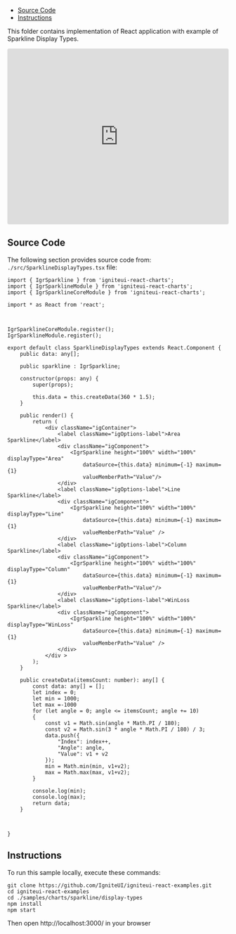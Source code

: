 <!-- NOTE: do not change this file because it will be auto re-generated from template file: -->
<!-- https://github.com/IgniteUI/igniteui-react-examples/tree/master/sample-template-files/ReadMe.md -->

<!-- ## Table of Contents -->
<!-- - [Sample Preview](#Sample-Preview) -->
- [Source Code](#Source-Code)
- [Instructions](#Instructions)

This folder contains implementation of React application with example of Sparkline Display Types.
<!-- in the Sparkline component -->
<!-- [Sparkline](https://infragistics.com/Reactsite/components/sparkline.html) -->

<html lang="en" xmlns="http://www.w3.org/1999/xhtml">
    <body>
        <!-- <a target="_blank" href="https://codesandbox.io/s/github/IgniteUI/igniteui-react-examples/tree/master/samples/charts/sparkline/display-types?fontsize=14&hidenavigation=1&theme=dark&view=preview&file=/src/SparklineDisplayTypes.tsx" rel="noopener noreferrer">
            <img height="40px" style="border-radius: 0.5rem" alt="Edit on CodeSandbox" src="https://static.infragistics.com/xplatform/images/sandbox/edit.png"/>
        </a> -->
        <!-- <a target="_blank"
href="https://codesandbox.io/s/github/IgniteUI/igniteui-react-examples/tree/master/samples/maps/geo-map/binding-csv-points?fontsize=14&hidenavigation=1&theme=dark&view=preview">
            <img alt="Edit Sample" src="https://codesandbox.io/static/img/play-codesandbox.svg"/>
        </a> -->
        <!-- <a target="_blank" style="margin-left: 0.5rem"
href="https://codesandbox.io/embed/github/IgniteUI/igniteui-react-examples/tree/master/samples/charts/sparkline/display-types?fontsize=14&hidenavigation=1&theme=dark&view=preview&file=/src/SparklineDisplayTypes.tsx">
            <img height="40px" style="border-radius: 5px" alt="View on CodeSandbox" src="https://static.infragistics.com/xplatform/images/sandbox/view.png"/>
        </a> -->
        <!-- <a target="_blank"
href="https://codesandbox.io/embed/github/IgniteUI/igniteui-react-examples/tree/master/samples/maps/geo-map/binding-csv-points?fontsize=14&hidenavigation=1&theme=dark&view=preview">
            <img alt="View on CodeSandbox" src="https://static.infragistics.com/xplatform/images/sandbox/view.png"/>
        </a>
https://codesandbox.io/embed/react-treemap-overview-rtb45
https://codesandbox.io/static/img/play-codesandbox.svg
https://codesandbox.io/embed/react-treemap-overview-rtb45?view=browser -->
    </body>
</html>

<!-- ## Sample Preview -->

<iframe
  src="https://codesandbox.io/embed/github/IgniteUI/igniteui-react-examples/tree/master/samples/charts/sparkline/display-types?fontsize=14&hidenavigation=1&theme=dark&view=preview&file=/src/SparklineDisplayTypes.tsx"
  style="width:100%; height:400px; border:0; border-radius: 4px; overflow:hidden;"
  allow="accelerometer; ambient-light-sensor; camera; encrypted-media; geolocation; gyroscope; hid; microphone; midi; payment; usb; vr"
  sandbox="allow-forms allow-modals allow-popups allow-presentation allow-same-origin allow-scripts"
></iframe>

## Source Code

The following section provides source code from:
`./src/SparklineDisplayTypes.tsx` file:

```tsx
import { IgrSparkline } from 'igniteui-react-charts';
import { IgrSparklineModule } from 'igniteui-react-charts';
import { IgrSparklineCoreModule } from 'igniteui-react-charts';

import * as React from 'react';



IgrSparklineCoreModule.register();
IgrSparklineModule.register();

export default class SparklineDisplayTypes extends React.Component {
    public data: any[];

    public sparkline : IgrSparkline;

    constructor(props: any) {
        super(props);

        this.data = this.createData(360 * 1.5);
    }

    public render() {
        return (
            <div className="igContainer">
                <label className="igOptions-label">Area Sparkline</label>
                <div className="igComponent">
                    <IgrSparkline height="100%" width="100%" displayType="Area"
                        dataSource={this.data} minimum={-1} maximum={1}
                        valueMemberPath="Value"/>
                </div>
                <label className="igOptions-label">Line Sparkline</label>
                <div className="igComponent">
                    <IgrSparkline height="100%" width="100%" displayType="Line"
                        dataSource={this.data} minimum={-1} maximum={1}
                        valueMemberPath="Value" />
                </div>
                <label className="igOptions-label">Column Sparkline</label>
                <div className="igComponent">
                    <IgrSparkline height="100%" width="100%" displayType="Column"
                        dataSource={this.data} minimum={-1} maximum={1}
                        valueMemberPath="Value"/>
                </div>
                <label className="igOptions-label">WinLoss Sparkline</label>
                <div className="igComponent">
                    <IgrSparkline height="100%" width="100%" displayType="WinLoss"
                        dataSource={this.data} minimum={-1} maximum={1}
                        valueMemberPath="Value" />
                </div>
            </div >
        );
    }

    public createData(itemsCount: number): any[] {
        const data: any[] = [];
        let index = 0;
        let min = 1000;
        let max =-1000
        for (let angle = 0; angle <= itemsCount; angle += 10)
        {
            const v1 = Math.sin(angle * Math.PI / 180);
            const v2 = Math.sin(3 * angle * Math.PI / 180) / 3;
            data.push({
                "Index": index++,
                "Angle": angle,
                "Value": v1 + v2
            });
            min = Math.min(min, v1+v2);
            max = Math.max(max, v1+v2);
        }

        console.log(min);
        console.log(max);
        return data;
    }



}

```

## Instructions
To run this sample locally, execute these commands:

```
git clone https://github.com/IgniteUI/igniteui-react-examples.git
cd igniteui-react-examples
cd ./samples/charts/sparkline/display-types
npm install
npm start

```

Then open http://localhost:3000/ in your browser

